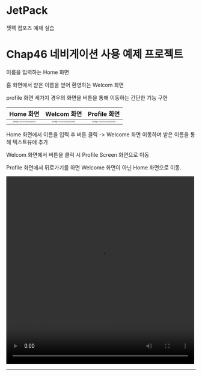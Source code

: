 # JetPack

젯팩 컴포즈 예제 실습

# Chap46 네비게이션 사용 예제 프로젝트

이름을 입력하는 Home 화면

홈 화면에서 받은 이름을 얻어 환영하는 Welcom 화면

profile 화면 세가지 경우의 화면을 버튼을 통해 이동하는 간단한 기능 구현

|                          Home 화면                           |                         Welcom 화면                          |                         Profile 화면                         |
| :----------------------------------------------------------: | :----------------------------------------------------------: | :----------------------------------------------------------: |
| <img src="/Users/chan/Library/Application Support/typora-user-images/image-20230704154446417.png" alt="image-20230704154446417" style="zoom: 25%;" /> | <img src="/Users/chan/Library/Application Support/typora-user-images/image-20230704154523658.png" alt="image-20230704154523658" style="zoom: 25%;" /> | <img src="/Users/chan/Library/Application Support/typora-user-images/image-20230704154554059.png" alt="image-20230704154554059" style="zoom:25%;" /> |



Home 화면에서 이름을 입력 후 버튼 클릭 -> Welcome 화면 이동하며 받은 이름을 통해 텍스트뷰에 추가

Welcom 화면에서 버튼을 클릭 시 Profile Screen 화면으로 이동

Profile 화면에서 뒤로가기를 하면 Welcome 화면이 아닌 Home 화면으로 이동.

<video src="/Users/chan/Documents/JetPack/Chap46/final.mp4" width = 500 height = 500></video>



---

